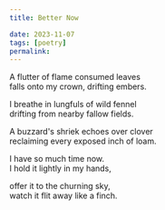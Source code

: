 ```yaml
---
title: Better Now

date: 2023-11-07
tags: [poetry] 
permalink:
---
```

A flutter of flame consumed leaves  
falls onto my crown, drifting embers.  

I breathe in lungfuls of wild fennel  
drifting from nearby fallow fields. 

A buzzard's shriek echoes over clover  
reclaiming every exposed inch of loam.  

I have so much time now.  
I hold it lightly in my hands,  

offer it to the churning sky,  
watch it flit away like a finch.  
